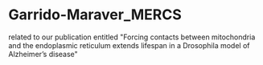 # Garrido-Maraver_MERCS
related to our publication entitled "Forcing contacts between mitochondria and the endoplasmic reticulum extends lifespan in a Drosophila model of Alzheimer’s disease"
